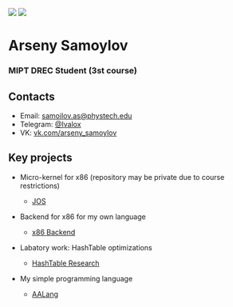 <p align="left">
    <img src="https://img.shields.io/badge/Age-20-blue" />
    <img src="https://img.shields.io/badge/Languages-English%20%26%20Russian-red" />
</p>

<h1 align="left">Arseny Samoylov </h1>
<h3 align="left">MIPT DREC Student (3st course)</h3>

## Contacts
* Email: [samoilov.as@phystech.edu](mailto:samoilov.as@phystech.edu)
* Telegram: [@Ivalox](https://telegram.me/ivalox)
* VK: [vk.com/arseny_samoylov](https://vk.com/arseny_samoylov)

## Key projects
* Micro-kernel for x86 (repository may be private due to course restrictions)
    * [JOS](https://github.com/ArsenySamoylov/JOS_GPU)
    
* Backend for x86 for my own language
  * [x86 Backend](https://github.com/ArsenySamoylov/SecondSemester/tree/master/x86BackEnd) 

* Labatory work: HashTable optimizations
  * [HashTable Research](https://github.com/ArsenySamoylov/SecondSemester/tree/master/HashTable)

* My simple programming language
  * [AALang](https://github.com/ArsenySamoylov/Lang.git) 
